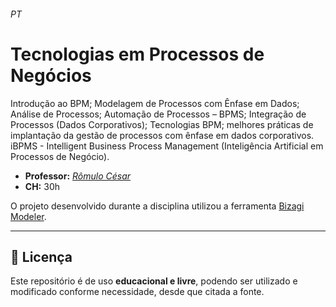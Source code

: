 ###### PT

# Tecnologias em Processos de Negócios

Introdução ao BPM; Modelagem de Processos com Ênfase em Dados; Análise de Processos; Automação de Processos – BPMS; Integração de Processos (Dados Corporativos); Tecnologias BPM; melhores práticas de implantação da gestão de processos com ênfase em dados corporativos. iBPMS - Intelligent Business Process Management (Inteligência Artificial em Processos de Negócio).

* **Professor:** [*Rômulo César*](http://lattes.cnpq.br/1559585906838684)
* **CH:** 30h


O projeto desenvolvido durante a disciplina utilizou a ferramenta [Bizagi Modeler](https://www.bizagi.com/pt/plataforma/modeler).

---

## 📜 Licença
Este repositório é de uso **educacional e livre**, podendo ser utilizado e modificado conforme necessidade, desde que citada a fonte.


